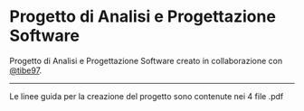 # Progetto di Analisi e Progettazione Software
Progetto di Analisi e Progettazione Software creato in collaborazione con [@tibe97](https://github.com/tibe97).
_______________________________________________________

Le linee guida per la creazione del progetto sono contenute nei 4 file .pdf
